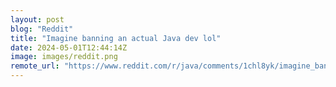 ```yaml
---
layout: post
blog: "Reddit"
title: "Imagine banning an actual Java dev lol"
date: 2024-05-01T12:44:14Z
image: images/reddit.png
remote_url: "https://www.reddit.com/r/java/comments/1chl8yk/imagine_banning_an_actual_java_dev_lol/"
---
```

